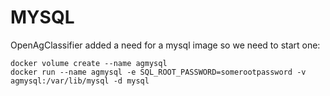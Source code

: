 MYSQL
=====

OpenAgClassifier added a need for a mysql image so we need to start one:

    docker volume create --name agmysql
    docker run --name agmysql -e SQL_ROOT_PASSWORD=somerootpassword -v agmysql:/var/lib/mysql -d mysql
